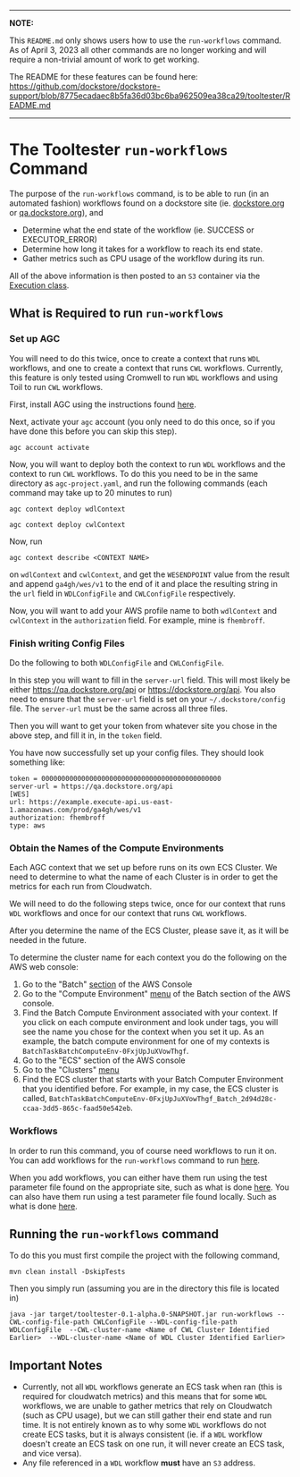 
---
**NOTE:**

This `README.md` only shows users how to use the `run-workflows` command. As of April 3, 2023 all other 
commands are no longer working and will require a non-trivial amount of work to get working.

The README for these features can be found here: https://github.com/dockstore/dockstore-support/blob/8775ecadaec8b5fa36d03bc6ba962509ea38ca29/tooltester/README.md

---

# The Tooltester `run-workflows` Command

The purpose of the `run-workflows` command, is to be able to run (in an automated fashion) workflows found on a dockstore site 
(ie. [dockstore.org](https://dockstore.org/) or [qa.dockstore.org](https://qa.dockstore.org/)), and 
- Determine what the end state of the workflow (ie. SUCCESS or EXECUTOR_ERROR)
- Determine how long it takes for a workflow to reach its end state.
- Gather metrics such as CPU usage of the workflow during its run.

All of the above information is then posted to an `S3` container via the [Execution class](https://github.com/dockstore/dockstore/blob/290bc2c68640e82a44bdb8fe58c8629814739dfa/dockstore-webservice/src/main/java/io/dockstore/webservice/core/metrics/Execution.java#L36-L127).

## What is Required to run `run-workflows`

### Set up AGC
You will need to do this twice, once to create a context that runs `WDL` workflows, and one to create a context that
runs `CWL` workflows. Currently, this feature is only tested using Cromwell to run `WDL` workflows and using
Toil to run `CWL` workflows.

First, install AGC using the instructions found [here](https://aws.github.io/amazon-genomics-cli/docs/getting-started/installation/).

Next, activate your `agc` account (you only need to do this once, so if you have done this before you can skip this step).
```
agc account activate
```

Now, you will want to deploy both the context to run `WDL` workflows and the context to run `CWL` workflows. To do this you
need to be in the same directory as `agc-project.yaml`, and run the following commands (each command may take up to 20 minutes to run)
```
agc context deploy wdlContext
```
```
agc context deploy cwlContext
```

Now, run 
```
agc context describe <CONTEXT NAME>
```
on `wdlContext` and `cwlContext`, and get the `WESENDPOINT` value from the result and append `ga4gh/wes/v1` to the end of it and place
the resulting string in the `url` field in `WDLConfigFile` and `CWLConfigFile` respectively.

Now, you will want to add your AWS profile name to both `wdlContext` and `cwlContext` in the `authorization` field. For example,
mine is `fhembroff`.

### Finish writing Config Files
Do the following to both `WDLConfigFile` and `CWLConfigFile`.

In this step you will want to fill in the `server-url` field. This will most likely be either https://qa.dockstore.org/api or https://dockstore.org/api.
You also need to ensure that the `server-url` field is set on your `~/.dockstore/config` file. The `server-url` must be the same across all three files.

Then you will want to get your token from whatever site you chose in the above step, and fill it in, in the `token` field.

You have now successfully set up your config files. They should look something like:
```
token = 000000000000000000000000000000000000000000000
server-url = https://qa.dockstore.org/api
[WES]
url: https://example.execute-api.us-east-1.amazonaws.com/prod/ga4gh/wes/v1
authorization: fhembroff
type: aws
```

### Obtain the Names of the Compute Environments
Each AGC context that we set up before runs on its own ECS Cluster. We need to determine to what the name of each Cluster is in order
to get the metrics for each run from Cloudwatch.

We will need to do the following steps twice, once for our context that runs `WDL` workflows and once for our context that runs `CWL` workflows.

After you determine the name of the ECS Cluster, please save it, as it will be needed in the future.

To determine the cluster name for each context you do the following on the AWS web console:

1. Go to the "Batch" [section](https://us-east-1.console.aws.amazon.com/batch) of the AWS Console
2. Go to the "Compute Environment" [menu](https://us-east-1.console.aws.amazon.com/batch/home?region=us-east-1#console-settings/compute-environments) of the Batch section of the AWS console.
3. Find the Batch Compute Environment associated with your context. If you click on each compute environment and look under tags, you will see the name you chose for the context when you set it up. As an example, the batch compute environment for one of my contexts is `BatchTaskBatchComputeEnv-0FxjUpJuXVowThgf`.
4. Go to the "ECS" section of the AWS console
5. Go to the "Clusters" [menu](https://us-east-1.console.aws.amazon.com/ecs/v2/clusters?region=us-east-1)
6. Find the ECS cluster that starts with your Batch Computer Environment that you identified before. For example, in my case, the ECS cluster is called, `BatchTaskBatchComputeEnv-0FxjUpJuXVowThgf_Batch_2d94d28c-ccaa-3dd5-865c-faad50e542eb`.

### Workflows
In order to run this command, you of course need workflows to run it on. You can add workflows for the `run-workflows` command to run [here](https://github.com/dockstore/dockstore-support/blob/8775ecadaec8b5fa36d03bc6ba962509ea38ca29/tooltester/src/main/java/io/dockstore/tooltester/runWorkflow/WorkflowList.java#L48-L55).

When you add workflows, you can either have them run using the test parameter file found on the appropriate site, such as what is done [here](https://github.com/dockstore/dockstore-support/blob/8775ecadaec8b5fa36d03bc6ba962509ea38ca29/tooltester/src/main/java/io/dockstore/tooltester/runWorkflow/WorkflowList.java#L49). 
You can also have them run using a test parameter file found locally. Such as what is done [here](https://github.com/dockstore/dockstore-support/blob/8775ecadaec8b5fa36d03bc6ba962509ea38ca29/tooltester/src/main/java/io/dockstore/tooltester/runWorkflow/WorkflowList.java#L48).

## Running the `run-workflows` command
To do this you must first compile the project with the following command,
```
mvn clean install -DskipTests
```

Then you simply run (assuming you are in the directory this file is located in)
```
java -jar target/tooltester-0.1-alpha.0-SNAPSHOT.jar run-workflows --CWL-config-file-path CWLConfigFile --WDL-config-file-path WDLConfigFile  --CWL-cluster-name <Name of CWL Cluster Identified Earlier>  --WDL-cluster-name <Name of WDL Cluster Identified Earlier>
```


## Important Notes
- Currently, not all `WDL` workflows generate an ECS task when ran (this is required for cloudwatch metrics) and this means 
that for some `WDL` workflows, we are unable to gather metrics that rely on Cloudwatch (such as CPU usage), but we can still gather their end state and run time. It is not entirely known as to why some `WDL` workflows do
not create ECS tasks, but it is always consistent (ie. if a `WDL` workflow doesn't create an ECS task on one run, it will never create an ECS task, and vice versa).
- Any file referenced in a `WDL` workflow **must** have an `S3` address.


